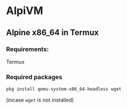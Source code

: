 # AlpiVM
## Alpine x86_64 in Termux

### Requirements:
Termux

### Required packages 
```
pkg install qemu-system-x86_64-headless wget
```
(incase `wget` is not installed)
